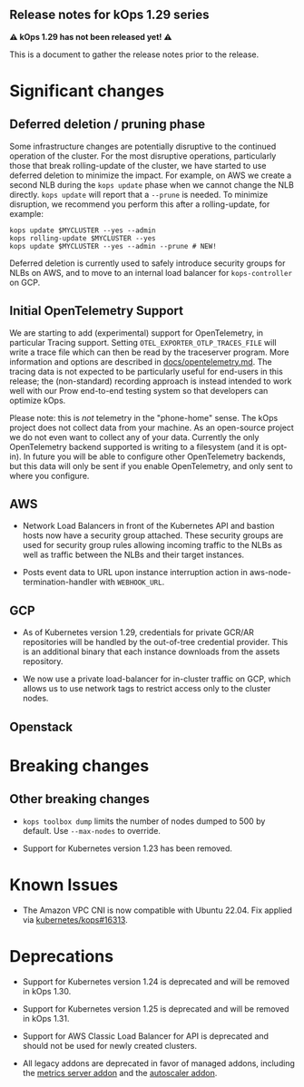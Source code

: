 ## Release notes for kOps 1.29 series

**&#9888; kOps 1.29 has not been released yet! &#9888;**

This is a document to gather the release notes prior to the release.

# Significant changes

## Deferred deletion / pruning phase

Some infrastructure changes are potentially disruptive to the continued
operation of the cluster.  For the most disruptive operations, particularly
those that break rolling-update of the cluster, we have started to use deferred
deletion to minimize the impact.  For example, on AWS we create a second NLB
during the `kops update` phase when we cannot change the NLB directly.
`kops update` will report that a `--prune` is needed.  To minimize disruption,
we recommend you perform this after a rolling-update, for example:

```
kops update $MYCLUSTER --yes --admin
kops rolling-update $MYCLUSTER --yes
kops update $MYCLUSTER --yes --admin --prune # NEW!
```

Deferred deletion is currently used to safely introduce security groups for NLBs on AWS,
and to move to an internal load balancer for `kops-controller` on GCP.

## Initial OpenTelemetry Support

We are starting to add (experimental) support for OpenTelemetry,
in particular Tracing support.  Setting `OTEL_EXPORTER_OTLP_TRACES_FILE`
will write a trace file which can then be read by the traceserver program.
More information and options are described in [docs/opentelemetry.md](/docs/opentelemetry.md).
The tracing data is not expected to be particularly useful for end-users in
this release; the (non-standard) recording approach is instead intended to
work well with our Prow end-to-end testing system so that developers can
optimize kOps.

Please note: this is *not* telemetry in the "phone-home" sense.
The kOps project does not collect data from your machine.  As an
open-source project we do not even want to collect any of your data.
Currently the only OpenTelemetry backend supported is writing to a
filesystem (and it is opt-in).  In future you will be able to configure
other OpenTelemetry backends, but this data will only be sent if
you enable OpenTelemetry, and only sent to where you configure.

## AWS

* Network Load Balancers in front of the Kubernetes API and bastion hosts now
have a security group attached. These security groups are used for security group rules
allowing incoming traffic to the NLBs as well as traffic between the NLBs and their target
instances.

* Posts event data to URL upon instance interruption action in aws-node-termination-handler with `WEBHOOK_URL`.

## GCP

* As of Kubernetes version 1.29, credentials for private GCR/AR repositories will be handled by the out-of-tree credential provider. This is an additional binary that each instance downloads from the assets repository.

* We now use a private load-balancer for in-cluster traffic on GCP, which allows us
  to use network tags to restrict access only to the cluster nodes.

## Openstack

# Breaking changes

## Other breaking changes

* `kops toolbox dump` limits the number of nodes dumped to 500 by default. Use `--max-nodes` to override.

* Support for Kubernetes version 1.23 has been removed.

# Known Issues

* The Amazon VPC CNI is now compatible with Ubuntu 22.04. Fix applied via [kubernetes/kops#16313](https://github.com/kubernetes/kops/issues/16313).

# Deprecations

* Support for Kubernetes version 1.24 is deprecated and will be removed in kOps 1.30.

* Support for Kubernetes version 1.25 is deprecated and will be removed in kOps 1.31.

* Support for AWS Classic Load Balancer for API is deprecated and should not be used for newly created clusters.

* All legacy addons are deprecated in favor of managed addons, including the [metrics server addon](https://github.com/kubernetes/kops/tree/master/addons/metrics-server) and the [autoscaler addon](https://github.com/kubernetes/kops/tree/master/addons/cluster-autoscaler).

